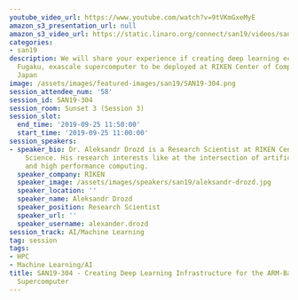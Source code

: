 ```yaml
---
youtube_video_url: https://www.youtube.com/watch?v=9tVKmGxeMyE
amazon_s3_presentation_url: null
amazon_s3_video_url: https://static.linaro.org/connect/san19/videos/san19-304.mp4
categories:
- san19
description: We will share your experience if creating deep learning ecosystem for
  Fugaku, exascale supercomputer to be deployed at RIKEN Center of Computational Science,
  Japan
image: /assets/images/featured-images/san19/SAN19-304.png
session_attendee_num: '58'
session_id: SAN19-304
session_room: Sunset 3 (Session 3)
session_slot:
  end_time: '2019-09-25 11:50:00'
  start_time: '2019-09-25 11:00:00'
session_speakers:
- speaker_bio: Dr. Aleksandr Drozd is a Research Scientist at RIKEN Center for Computational
    Science. His research interests like at the intersection of artificial intelligence
    and high performance computing.
  speaker_company: RIKEN
  speaker_image: /assets/images/speakers/san19/aleksandr-drozd.jpg
  speaker_location: ''
  speaker_name: Aleksandr Drozd
  speaker_position: Research Scientist
  speaker_url: ''
  speaker_username: alexander.drozd
session_track: AI/Machine Learning
tag: session
tags:
- HPC
- Machine Learning/AI
title: SAN19-304 - Creating Deep Learning Infrastructure for the ARM-Based Flagship
  Supercomputer
---
```

